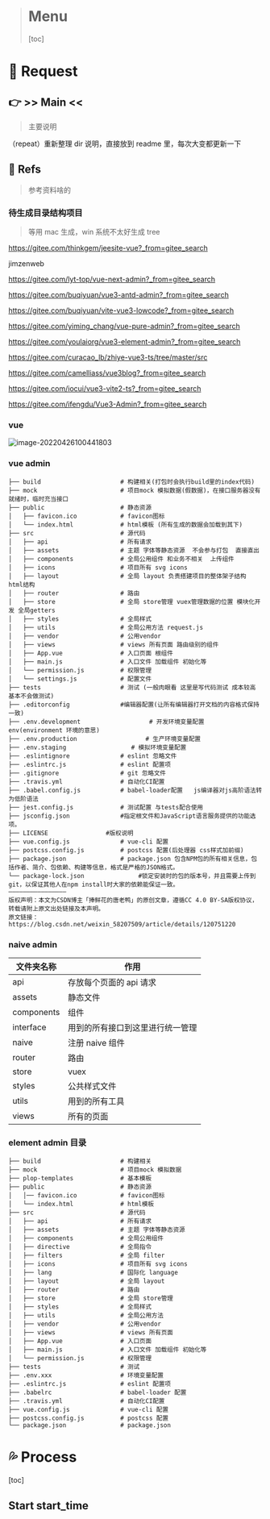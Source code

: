 > # Menu
>
> [toc]

# 📃 Request

## :point_right: >> Main <<

> 主要说明

（repeat）重新整理 dir 说明，直接放到 readme 里，每次大变都更新一下

## :eyes: Refs

> 参考资料啥的

### 待生成目录结构项目

> 等用 mac 生成，win 系统不太好生成 tree

https://gitee.com/thinkgem/jeesite-vue?_from=gitee_search

jimzenweb

https://gitee.com/lyt-top/vue-next-admin?_from=gitee_search

https://gitee.com/buqiyuan/vue3-antd-admin?_from=gitee_search

https://gitee.com/buqiyuan/vite-vue3-lowcode?_from=gitee_search

https://gitee.com/yiming_chang/vue-pure-admin?_from=gitee_search

https://gitee.com/youlaiorg/vue3-element-admin?_from=gitee_search

https://gitee.com/curacao_lb/zhiye-vue3-ts/tree/master/src

https://gitee.com/camelliass/vue3blog?_from=gitee_search

https://gitee.com/iocui/vue3-vite2-ts?_from=gitee_search

https://gitee.com/ifengdu/Vue3-Admin?_from=gitee_search

### vue

![image-20220426100441803](https://github.com/vacrain/typora_img/raw/main/assets/imgs/2021/2022-04-26_10-04-45_image-20220426100441803.png)

### vue admin

```
├── build                      # 构建相关(打包时会执行build里的index代码)
├── mock                       # 项目mock 模拟数据(假数据)，在接口服务器没有就绪时，临时充当接口
├── public                     # 静态资源
│   ├── favicon.ico            # favicon图标
│   └── index.html             # html模板 (所有生成的数据会加载到其下)
├── src                        # 源代码
│   ├── api                    # 所有请求
│   ├── assets                 # 主题 字体等静态资源  不会参与打包  直接直出
│   ├── components             # 全局公用组件 和业务不相关  上传组件
│   ├── icons                  # 项目所有 svg icons
│   ├── layout                 # 全局 layout 负责搭建项目的整体架子结构 html结构
│   ├── router                 # 路由
│   ├── store                  # 全局 store管理 vuex管理数据的位置 模块化开发 全局getters
│   ├── styles                 # 全局样式
│   ├── utils                  # 全局公用方法 request.js
│   ├── vendor                 # 公用vendor
│   ├── views                  # views 所有页面 路由级别的组件
│   ├── App.vue                # 入口页面 根组件
│   ├── main.js                # 入口文件 加载组件 初始化等
│   └── permission.js          # 权限管理
│   └── settings.js            # 配置文件
├── tests                      # 测试 (一般肉眼看 这里是写代码测试 成本较高 基本不会做测试)
├── .editorconfig              #编辑器配置(让所有编辑器打开文档的内容格式保持一致)
├── .env.development                   # 开发环境变量配置        env(environment 环境的意思)
├── .env.production                   # 生产环境变量配置
├── .env.staging                  # 模拟环境变量配置
├── .eslintignore              # eslint 忽略文件
├── .eslintrc.js               # eslint 配置项
├── .gitignore                 # git 忽略文件
├── .travis.yml                # 自动化CI配置
├── .babel.config.js           # babel-loader配置   js编译器对js高阶语法转为低阶语法
├── jest.config.js             # 测试配置 与tests配合使用
├── jsconfig.json              #指定根文件和JavaScript语言服务提供的功能选项。
├── LICENSE                #版权说明
├── vue.config.js              # vue-cli 配置
├── postcss.config.js          # postcss 配置(后处理器 css样式加前缀)
├── package.json               # package.json 包含NPM包的所有相关信息，包括作者、简介、包依赖、构建等信息，格式是严格的JSON格式。
└── package-lock.json               #锁定安装时的包的版本号，并且需要上传到git，以保证其他人在npm install时大家的依赖能保证一致。
————————————————
版权声明：本文为CSDN博主「捧鲜花的唐老鸭」的原创文章，遵循CC 4.0 BY-SA版权协议，转载请附上原文出处链接及本声明。
原文链接：https://blog.csdn.net/weixin_58207509/article/details/120751220
```

### naive admin

| 文件夹名称 | 作用                             |
| ---------- | -------------------------------- |
| api        | 存放每个页面的 api 请求          |
| assets     | 静态文件                         |
| components | 组件                             |
| interface  | 用到的所有接口到这里进行统一管理 |
| naive      | 注册 naive 组件                  |
| router     | 路由                             |
| store      | vuex                             |
| styles     | 公共样式文件                     |
| utils      | 用到的所有工具                   |
| views      | 所有的页面                       |

### element admin 目录

```
├── build                      # 构建相关
├── mock                       # 项目mock 模拟数据
├── plop-templates             # 基本模板
├── public                     # 静态资源
│   │── favicon.ico            # favicon图标
│   └── index.html             # html模板
├── src                        # 源代码
│   ├── api                    # 所有请求
│   ├── assets                 # 主题 字体等静态资源
│   ├── components             # 全局公用组件
│   ├── directive              # 全局指令
│   ├── filters                # 全局 filter
│   ├── icons                  # 项目所有 svg icons
│   ├── lang                   # 国际化 language
│   ├── layout                 # 全局 layout
│   ├── router                 # 路由
│   ├── store                  # 全局 store管理
│   ├── styles                 # 全局样式
│   ├── utils                  # 全局公用方法
│   ├── vendor                 # 公用vendor
│   ├── views                  # views 所有页面
│   ├── App.vue                # 入口页面
│   ├── main.js                # 入口文件 加载组件 初始化等
│   └── permission.js          # 权限管理
├── tests                      # 测试
├── .env.xxx                   # 环境变量配置
├── .eslintrc.js               # eslint 配置项
├── .babelrc                   # babel-loader 配置
├── .travis.yml                # 自动化CI配置
├── vue.config.js              # vue-cli 配置
├── postcss.config.js          # postcss 配置
└── package.json               # package.json
```

# 💦 Process

[toc]

## Start start_time

```



```
